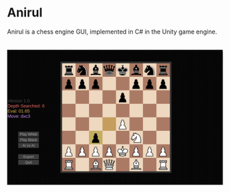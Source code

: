 # Anirul
Anirul is a chess engine GUI, implemented in C# in the Unity game engine.<br>
<br>
<br>
![screenshot](Assets/Chess_image.png)
 


